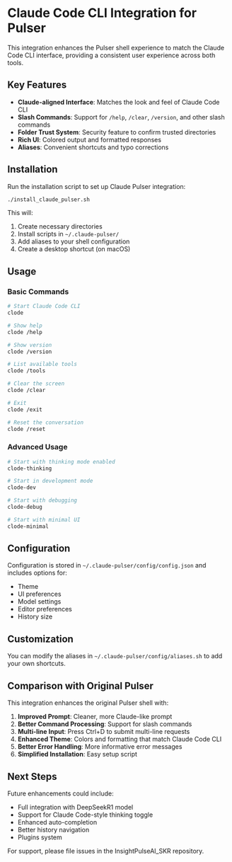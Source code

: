 # Claude Code CLI Integration for Pulser

This integration enhances the Pulser shell experience to match the Claude Code CLI interface, providing a consistent user experience across both tools.

## Key Features

- **Claude-aligned Interface**: Matches the look and feel of Claude Code CLI
- **Slash Commands**: Support for `/help`, `/clear`, `/version`, and other slash commands
- **Folder Trust System**: Security feature to confirm trusted directories
- **Rich UI**: Colored output and formatted responses
- **Aliases**: Convenient shortcuts and typo corrections

## Installation

Run the installation script to set up Claude Pulser integration:

```bash
./install_claude_pulser.sh
```

This will:
1. Create necessary directories
2. Install scripts in `~/.claude-pulser/`
3. Add aliases to your shell configuration
4. Create a desktop shortcut (on macOS)

## Usage

### Basic Commands

```bash
# Start Claude Code CLI
clode

# Show help
clode /help

# Show version
clode /version

# List available tools
clode /tools

# Clear the screen
clode /clear

# Exit
clode /exit

# Reset the conversation
clode /reset
```

### Advanced Usage

```bash
# Start with thinking mode enabled
clode-thinking

# Start in development mode
clode-dev

# Start with debugging
clode-debug

# Start with minimal UI
clode-minimal
```

## Configuration

Configuration is stored in `~/.claude-pulser/config/config.json` and includes options for:

- Theme
- UI preferences
- Model settings
- Editor preferences
- History size

## Customization

You can modify the aliases in `~/.claude-pulser/config/aliases.sh` to add your own shortcuts.

## Comparison with Original Pulser

This integration enhances the original Pulser shell with:

1. **Improved Prompt**: Cleaner, more Claude-like prompt
2. **Better Command Processing**: Support for slash commands
3. **Multi-line Input**: Press Ctrl+D to submit multi-line requests
4. **Enhanced Theme**: Colors and formatting that match Claude Code CLI
5. **Better Error Handling**: More informative error messages
6. **Simplified Installation**: Easy setup script

## Next Steps

Future enhancements could include:

- Full integration with DeepSeekR1 model
- Support for Claude Code-style thinking toggle
- Enhanced auto-completion
- Better history navigation
- Plugins system

For support, please file issues in the InsightPulseAI_SKR repository.